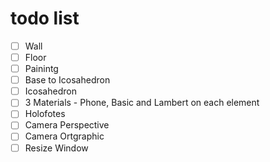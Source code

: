 # todo list

* [ ] Wall
* [ ] Floor
* [ ] Painintg
* [ ] Base to Icosahedron
* [ ] Icosahedron
* [ ] 3 Materials - Phone, Basic and Lambert on each element
* [ ] Holofotes
* [ ] Camera Perspective
* [ ] Camera Ortgraphic
* [ ] Resize Window
